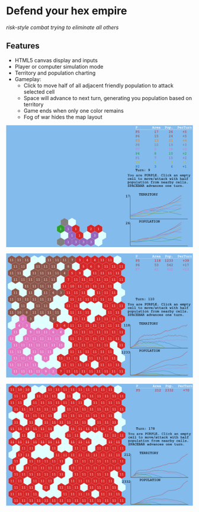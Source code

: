 # Defend your hex empire
_risk-style combat trying to eliminate all others_

## Features
- HTML5 canvas display and inputs
- Player or computer simulation mode
- Territory and population charting
- Gameplay:
  - Click to move half of all adjacent friendly population to attack selected cell
  - Space will advance to next turn, generating you population based on territory
  - Game ends when only one color remains
  - Fog of war hides the map layout 

![Single Player](./progress.PNG)

![Playing](./playing.PNG)

![End](./end.PNG)